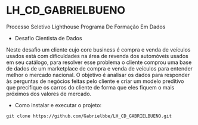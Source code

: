 # LH_CD_GABRIELBUENO
Processo Seletivo Lighthouse Programa De Formação Em Dados

 - Desafio Cientista de Dados

 Neste desafio um cliente cujo core business é compra e venda de veículos usados está com dificuldades na área de revenda dos automóveis usados em seu catálogo, para resolver esse problema o cliente comprou uma base de dados de um marketplace de compra e venda de veículos para entender melhor o mercado nacional.
 O objetivo é analisar os dados para responder às perguntas de negócios feitas pelo cliente e criar um modelo preditivo que precifique os carros do cliente de forma que eles fiquem o mais próximos dos valores de mercado. 

 - Como instalar e executar o projeto:
```
git clone https://github.com/Gabrielbbe/LH_CD_GABRIELBUENO.git
```

